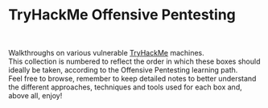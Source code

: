# TryHackMe Offensive Pentesting

<br>

Walkthroughs on various vulnerable [TryHackMe](https://tryhackme.com/) machines.
<br>
This collection is numbered to reflect the order in which these boxes should ideally be taken, according to the Offensive Pentesting learning path.
<br>
Feel free to browse, remember to keep detailed notes to better understand the different approaches, techniques and tools used for each box and, above all, enjoy!

